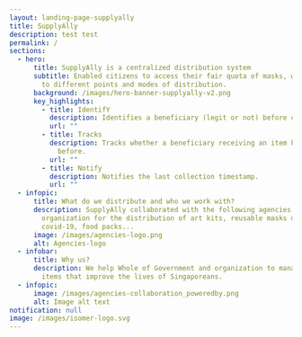 ```yaml
---
layout: landing-page-supplyally
title: SupplyAlly
description: test test
permalink: /
sections:
  - hero:
      title: SupplyAlly is a centralized distribution system
      subtitle: Enabled citizens to access their fair quota of masks, with flexibility
        to different points and modes of distribution.
      background: /images/hero-banner-supplyally-v2.png
      key_highlights:
        - title: IdentifY
          description: Identifies a beneficiary (legit or not) before collection.
          url: ""
        - title: Tracks
          description: Tracks whether a beneficiary receiving an item has received it
            before.
          url: ""
        - title: Notify
          description: Notifies the last collection timestamp.
          url: ""
  - infopic:
      title: What do we distribute and who we work with?
      description: SupplyAlly collaborated with the following agencies and
        organization for the distribution of art kits, reusable masks during
        covid-19, food packs...
      image: /images/agencies-logo.png
      alt: Agencies-logo
  - infobar:
      title: Why us?
      description: We help Whole of Government and organization to manage & distribute
        items that improve the lives of Singaporeans.
  - infopic:
      image: /images/agencies-collaboration_poweredby.png
      alt: Image alt text
notification: null
image: /images/isomer-logo.svg
---
```

